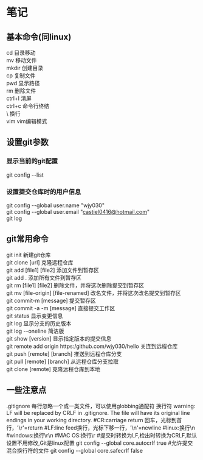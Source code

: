 # 笔记
## 基本命令(同linux)
cd 目录移动  
mv 移动文件  
mkdir  创建目录  
cp 复制文件  
pwd 显示路径  
rm 删除文件  
ctrl+l 清屏  
ctrl+c 命令行终结  
\ 换行  
vim vim编辑模式
## 设置git参数  
### 显示当前的git配置  
git config --list  
### 设置提交仓库时的用户信息  
git config --global user.name "wjy030"  
git config --global user.email "castiel0416@hotmail.com"  
git log  
## git常用命令
git init 新建git仓库  
git clone [url] 克隆远程仓库  
git add [file1] [file2] 添加文件到暂存区  
git add . 添加所有文件到暂存区  
git rm [file1] [file2] 删除文件，并将这次删除提交到暂存区  
git mv [file-origin] [file-renamed] 改名文件，并将这次改名提交到暂存区  
git commit-m [message] 提交暂存区  
git commit -a -m [message] 直接提交工作区  
git status 显示变更信息  
git log  显示分支的历史版本  
git log --oneline  简洁版  
git show [version] 显示指定版本的提交信息  
git remote add origin https:/github.com/wjy030/hello 关连到远程仓库  
git push [remote] [branch]  推送到远程仓库分支  
git pull [remote] [branch]  从远程仓库分支拉取  
git clone [remote] 克隆远程仓库到本地  
## 一些注意点
.gitignore
	每行忽略一个或一类文件，可以使用globbing通配符
换行符
warning: LF will be replaced by CRLF in .gitignore.
The file will have its original line endings in your working directory.
#CR:carriage return 回车，光标到首行，'\r'=return
#LF:line feed换行，光标下移一行，'\n'=newline
#linux:换行\n
#windows:换行\r\n
#MAC OS:换行\r
#提交时转换为LF,检出时转换为CRLF,默认设置不用修改,Git是linux配置
git config --global core.autocrlf true
#允许提交混合换行符的文件
git config --global core.safecrlf false
